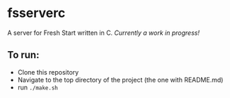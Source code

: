 # fsserverc

A server for Fresh Start written in C. _Currently a work in progress!_


## To run:
- Clone this repository
- Navigate to the top directory of the project (the one with README.md)
- run `./make.sh`
